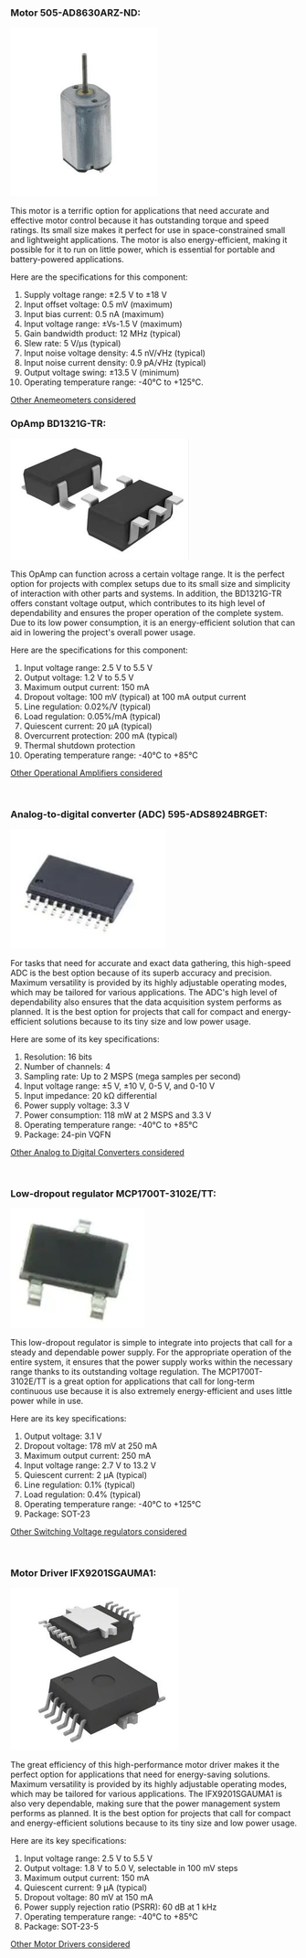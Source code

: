 ### Motor 505-AD8630ARZ-ND:

![Pro](ComponentMotor.JPG)
<br>

This motor is a terrific option for applications that need accurate and effective motor control because it has outstanding torque and speed ratings. Its small size makes it perfect for use in space-constrained small and lightweight applications. The motor is also energy-efficient, making it possible for it to run on little power, which is essential for portable and battery-powered applications.

Here are the specifications for this component:
 
1. Supply voltage range: ±2.5 V to ±18 V
2. Input offset voltage: 0.5 mV (maximum)
3. Input bias current: 0.5 nA (maximum)
4. Input voltage range: ±Vs-1.5 V (maximum)
5. Gain bandwidth product: 12 MHz (typical)
6. Slew rate: 5 V/μs (typical)
7. Input noise voltage density: 4.5 nV/√Hz (typical)
8. Input noise current density: 0.9 pA/√Hz (typical)
9. Output voltage swing: ±13.5 V (minimum)
10. Operating temperature range: -40°C to +125°C.

<a href="https://egr314-team308.github.io/ComponentSelection#anemometer"><u>Other Anemeometers considered</u></a>
<br>


### OpAmp BD1321G-TR:

![Pro](ComponentOpAmp.JPG)
<br>

This OpAmp can function across a certain voltage range. It is the perfect option for projects with complex setups due to its small size and simplicity of interaction with other parts and systems. In addition, the BD1321G-TR offers constant voltage output, which contributes to its high level of dependability and ensures the proper operation of the complete system. Due to its low power consumption, it is an energy-efficient solution that can aid in lowering the project's overall power usage.

Here are the specifications for this component:

1. Input voltage range: 2.5 V to 5.5 V
2. Output voltage: 1.2 V to 5.5 V
3. Maximum output current: 150 mA
4. Dropout voltage: 100 mV (typical) at 100 mA output current
5. Line regulation: 0.02%/V (typical)
6. Load regulation: 0.05%/mA (typical)
7. Quiescent current: 20 μA (typical)
8. Overcurrent protection: 200 mA (typical)
9. Thermal shutdown protection
10. Operating temperature range: -40°C to +85°C


<a href="https://egr314-team308.github.io/ComponentSelection#op-amp"><u>Other Operational Amplifiers considered</u></a>


<br>

### Analog-to-digital converter (ADC) 595-ADS8924BRGET:

![Pro](ComponentADC.JPG)
<br>

For tasks that need for accurate and exact data gathering, this high-speed ADC is the best option because of its superb accuracy and precision. Maximum versatility is provided by its highly adjustable operating modes, which may be tailored for various applications. The ADC's high level of dependability also ensures that the data acquisition system performs as planned. It is the best option for projects that call for compact and energy-efficient solutions because to its tiny size and low power usage.

Here are some of its key specifications:

1. Resolution: 16 bits
2. Number of channels: 4
3. Sampling rate: Up to 2 MSPS (mega samples per second)
4. Input voltage range: ±5 V, ±10 V, 0-5 V, and 0-10 V
5. Input impedance: 20 kΩ differential
6. Power supply voltage: 3.3 V
7. Power consumption: 118 mW at 2 MSPS and 3.3 V
8. Operating temperature range: -40°C to +85°C
9. Package: 24-pin VQFN

<a href="https://egr314-team308.github.io/ComponentSelection#analog-to-digital-converter-adc"><u>Other Analog to Digital Converters considered</u></a>

<br>

### Low-dropout regulator MCP1700T-3102E/TT:

![Pro](ComponentVoltageRegulator.JPG)
<br>

This low-dropout regulator is simple to integrate into projects that call for a steady and dependable power supply. For the appropriate operation of the entire system, it ensures that the power supply works within the necessary range thanks to its outstanding voltage regulation. The MCP1700T-3102E/TT is a great option for applications that call for long-term continuous use because it is also extremely energy-efficient and uses little power while in use.

Here are its key specifications:

1. Output voltage: 3.1 V
2. Dropout voltage: 178 mV at 250 mA
3. Maximum output current: 250 mA
4. Input voltage range: 2.7 V to 13.2 V
5. Quiescent current: 2 µA (typical)
6. Line regulation: 0.1% (typical)
7. Load regulation: 0.4% (typical)
8. Operating temperature range: -40°C to +125°C
9. Package: SOT-23

<a href="https://egr314-team308.github.io/ComponentSelection#switching-voltage-regulator"><u>Other Switching Voltage regulators considered</u></a>

<br>

### Motor Driver IFX9201SGAUMA1:

![Pro](ComponentMotorDriver.JPG)
<br>

The great efficiency of this high-performance motor driver makes it the perfect option for applications that need for energy-saving solutions. Maximum versatility is provided by its highly adjustable operating modes, which may be tailored for various applications. The IFX9201SGAUMA1 is also very dependable, making sure that the power management system performs as planned. It is the best option for projects that call for compact and energy-efficient solutions because to its tiny size and low power usage.

Here are its key specifications:

1. Input voltage range: 2.5 V to 5.5 V
2. Output voltage: 1.8 V to 5.0 V, selectable in 100 mV steps
3. Maximum output current: 150 mA
4. Quiescent current: 9 µA (typical)
5. Dropout voltage: 80 mV at 150 mA
6. Power supply rejection ratio (PSRR): 60 dB at 1 kHz
7. Operating temperature range: -40°C to +85°C
8. Package: SOT-23-5 

<a href="https://egr314-team308.github.io/ComponentSelection#motor-driver"><u>Other Motor Drivers considered</u></a>
